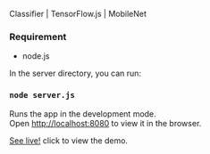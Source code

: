 Classifier | TensorFlow.js | MobileNet

### Requirement
  - node.js

In the server directory, you can run:

### `node server.js`

Runs the app in the development mode.<br>
Open [http://localhost:8080](http://localhost:8080) to view it in the browser.

[See live!](https://mobilenettfjs-5ctwrkyoj.now.sh/predict.html) click to view the demo.
